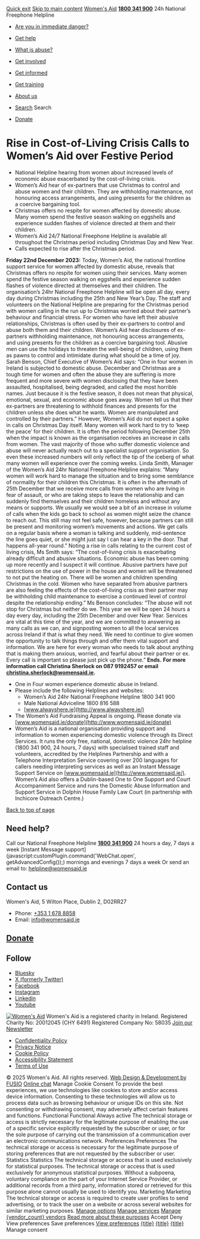 [Quick exit](https://www.womensaid.ie/get-informed/news-events/media-releases/rise-in-cost-of-living-crisis-calls-to-womens-aid-over-festive-period-2/#exit)
[Skip to main content](https://www.womensaid.ie/get-informed/news-events/media-releases/rise-in-cost-of-living-crisis-calls-to-womens-aid-over-festive-period-2/#pagecontent "Skip to main content")
[Women's Aid](https://www.womensaid.ie/)
**[1800 341 900](tel:1800341900)** 24h National Freephone Helpline
  * [Are you in immediate danger?](https://www.womensaid.ie/are-you-in-immediate-danger/)
  * [Get help](https://www.womensaid.ie/get-help/)
  * [What is abuse?](https://www.womensaid.ie/what-is-abuse/)
  * [Get involved](https://www.womensaid.ie/get-involved/)
  * [Get informed](https://www.womensaid.ie/get-informed/)
  * [Get training](https://www.womensaid.ie/get-training/)
  * [About us](https://www.womensaid.ie/about-us/)


  * [Search](https://www.womensaid.ie/get-informed/news-events/media-releases/rise-in-cost-of-living-crisis-calls-to-womens-aid-over-festive-period-2/)
Search
  * [Donate](https://www.womensaid.ie/get-involved/donate/)


# Rise in Cost-of-Living Crisis Calls to Women’s Aid over Festive Period
  * National Helpline hearing from women about increased levels of economic abuse exacerbated by the cost-of-living crisis.
  * Women’s Aid hear of ex-partners that use Christmas to control and abuse women and their children. They are withholding maintenance, not honouring access arrangements, and using presents for the children as a coercive bargaining tool.
  * Christmas offers no respite for women affected by domestic abuse. Many women spend the festive season walking on eggshells and experience sudden flashes of violence directed at them and their children.
  * Women’s Aid 24/7 National Freephone Helpline is available all throughout the Christmas period including Christmas Day and New Year.
  * Calls expected to rise after the Christmas period.


**Friday 22nd December 2023:** Today, Women’s Aid, the national frontline support service for women affected by domestic abuse, reveals that Christmas offers no respite for women using their services. Many women spend the festive season walking on eggshells and experience sudden flashes of violence directed at themselves and their children. The organisation’s 24hr National Freephone Helpline will be open all day, every day during Christmas including the 25th and New Year’s Day. The staff and volunteers on the National Helpline are preparing for the Christmas period with women calling in the run up to Christmas worried about their partner’s behaviour and financial stress. For women who have left their abusive relationships, Christmas is often used by their ex-partners to control and abuse both them and their children. Women’s Aid hear disclosures of ex-partners withholding maintenance, not honouring access arrangements, and using presents for the children as a coercive bargaining tool. Abusive men can use the holidays to threaten the well-being of children, using them as pawns to control and intimidate during what should be a time of joy.
Sarah Benson, Chief Executive of Women’s Aid says:
“One in four women in Ireland is subjected to domestic abuse. December and Christmas are a tough time for women and often the abuse they are suffering is more frequent and more severe with women disclosing that they have been assaulted, hospitalised, being degraded, and called the most horrible names. Just because it is the festive season, it does not mean that physical, emotional, sexual, and economic abuse goes away. Women tell us that their ex-partners are threatening to withhold finances and presents for the children unless she does what he wants. Women are manipulated and controlled by their partners.”
However, Women’s Aid do not expect a spike in calls on Christmas Day itself. Many women will work hard to try to ‘keep the peace’ for their children. It is often the period following December 25th when the impact is known as the organisation receives an increase in calls from women. The vast majority of those who suffer domestic violence and abuse will never actually reach out to a specialist support organisation. So even these increased numbers will only reflect the tip of the iceberg of what many women will experience over the coming weeks.
Linda Smith, Manager of the Women’s Aid 24hr National Freephone Helpline explains:
“Many women will work hard to manage the situation and to bring some semblance of normality for their children this Christmas. It is often in the aftermath of 25th December that we receive more calls from women who are living in fear of assault, or who are taking steps to leave the relationship and can suddenly find themselves and their children homeless and without any means or supports. We usually we would see a bit of an increase in volume of calls when the kids go back to school as women might seize the chance to reach out. This still may not feel safe, however, because partners can still be present and monitoring women’s movements and actions. We get calls on a regular basis where a woman is talking and suddenly, mid-sentence the line goes quiet, or she might just say I can hear a key in the door. That happens all-year round.”
Noting a rise in calls relating to the current cost of living crisis, Ms Smith says:
“The cost-of-living crisis is exacerbating already difficult and abusive situations. Economic abuse has been coming up more recently and I suspect it will continue. Abusive partners have put restrictions on the use of power in the house and women will be threatened to not put the heating on. There will be women and children spending Christmas in the cold. Women who have separated from abusive partners are also feeling the effects of the cost-of-living crisis as their partner may be withholding child maintenance to exercise a continued level of control despite the relationship ending.”
Ms Benson concludes:
“The abuse will not stop for Christmas but neither do we. This year we will be open 24 hours a day every day, including the 25th December and over New Year. Services are vital at this time of the year, and we are committed to answering as many calls as we can, and signposting women to all the local services across Ireland if that is what they need. We need to continue to give women the opportunity to talk things through and offer them vital support and information. We are here for every woman who needs to talk about anything that is making them anxious, worried, and fearful about their partner or ex. Every call is important so please just pick up the phone.”
**Ends.**
**For more information call Christina Sherlock on 087 9192457 or email christina.sherlock@womensaid.ie.**
  * One in Four women experience domestic abuse in Ireland.
  * Please include the following Helplines and websites:
    * Women’s Aid 24hr National Freephone Helpline 1800 341 900
    * Male National Adviceline 1800 816 588
    * [www.alwayshere.ie](http://www.alwayshere.ie/)
  * The Women’s Aid Fundraising Appeal is ongoing. Please donate via [www.womensaid.ie/donate](http://www.womensaid.ie/donate)
  * Women’s Aid is a national organisation providing support and information to women experiencing domestic violence through its Direct Services. It runs the only free, national, domestic violence 24hr helpline (1800 341 900, 24 hours, 7 days) with specialised trained staff and volunteers, accredited by the Helplines Partnership and with a Telephone Interpretation Service covering over 200 languages for callers needing interpreting services as well as an Instant Message Support Service on [www.womensaid.ie](http://www.womensaid.ie/). Women’s Aid also offers a Dublin-based One to One Support and Court Accompaniment Service and runs the Domestic Abuse Information and Support Service in Dolphin House Family Law Court (in partnership with Inchicore Outreach Centre.)


[Back to top of page](https://www.womensaid.ie/get-informed/news-events/media-releases/rise-in-cost-of-living-crisis-calls-to-womens-aid-over-festive-period-2/#top)
## Need help?
Call our National Freephone Helpline **[1800 341 900](tel:1800341900)** 24 hours a day, 7 days a week 
[Instant Message support](javascript:customPlugin.command\('WebChat.open', getAdvancedConfig\(\)\);) mornings and evenings 7 days a week
Or send an email to: helpline@womensaid.ie
## Contact us
Women's Aid, 5 Wilton Place, Dublin 2, D02RR27
  * Phone: [+353 1 678 8858](tel:+35316788858)
  * Email: info@womensaid.ie


## [Donate](https://www.womensaid.ie/get-involved/donate/)
## Follow
  * [Bluesky](https://bsky.app/profile/womensaidireland.bsky.social)
  * [X (formerly Twitter)](https://x.com/Womens_Aid)
  * [Facebook](https://www.facebook.com/womensaid.ie)
  * [Instagram](https://www.instagram.com/womens.aid)
  * [Linkedin](https://www.linkedin.com/company/women's-aid/)
  * [Youtube](https://www.youtube.com/@womensaidireland)


[![Women's Aid](https://www.womensaid.ie/app/themes/womensaidsage9/resources/assets/img/womens-aid-logo-white.svg)](https://www.womensaid.ie/get-informed/news-events/media-releases/rise-in-cost-of-living-crisis-calls-to-womens-aid-over-festive-period-2/)
Women's Aid is a registered charity in Ireland.
Registered Charity No: 20012045 (CHY 6491) Registered Company No: 58035
[Join our Newsletter](https://www.womensaid.ie/get-informed/news-events/newsletter/)
  * [Confidentiality Policy](https://www.womensaid.ie/about-us/compliance/confidentiality-policy/)
  * [Privacy Notice](https://www.womensaid.ie/about-us/compliance/privacy-notice/)
  * [Cookie Policy](https://www.womensaid.ie/about-us/compliance/cookie-policy/)
  * [Accessibility Statement](https://www.womensaid.ie/about-us/compliance/accessibility-statement/)
  * [Terms of Use](https://www.womensaid.ie/about-us/compliance/terms-of-use/)


© 2025 Women's Aid. All rights reserved. [Web Design & Development by FUSIO](https://www.fusio.net/?utm_source=WomensAid&utm_medium=Website&utm_campaign=ClientLinks)
[Online chat](https://www.womensaid.ie/get-informed/news-events/media-releases/rise-in-cost-of-living-crisis-calls-to-womens-aid-over-festive-period-2/#chat)
Manage Cookie Consent
To provide the best experiences, we use technologies like cookies to store and/or access device information. Consenting to these technologies will allow us to process data such as browsing behaviour or unique IDs on this site. Not consenting or withdrawing consent, may adversely affect certain features and functions.
Functional Functional Always active 
The technical storage or access is strictly necessary for the legitimate purpose of enabling the use of a specific service explicitly requested by the subscriber or user, or for the sole purpose of carrying out the transmission of a communication over an electronic communications network.
Preferences Preferences
The technical storage or access is necessary for the legitimate purpose of storing preferences that are not requested by the subscriber or user.
Statistics Statistics
The technical storage or access that is used exclusively for statistical purposes. The technical storage or access that is used exclusively for anonymous statistical purposes. Without a subpoena, voluntary compliance on the part of your Internet Service Provider, or additional records from a third party, information stored or retrieved for this purpose alone cannot usually be used to identify you.
Marketing Marketing
The technical storage or access is required to create user profiles to send advertising, or to track the user on a website or across several websites for similar marketing purposes.
[Manage options](https://www.womensaid.ie/get-informed/news-events/media-releases/rise-in-cost-of-living-crisis-calls-to-womens-aid-over-festive-period-2/) [Manage services](https://www.womensaid.ie/get-informed/news-events/media-releases/rise-in-cost-of-living-crisis-calls-to-womens-aid-over-festive-period-2/) [Manage {vendor_count} vendors](https://www.womensaid.ie/get-informed/news-events/media-releases/rise-in-cost-of-living-crisis-calls-to-womens-aid-over-festive-period-2/) [Read more about these purposes](https://cookiedatabase.org/tcf/purposes/)
Accept Deny View preferences Save preferences [View preferences](https://www.womensaid.ie/get-informed/news-events/media-releases/rise-in-cost-of-living-crisis-calls-to-womens-aid-over-festive-period-2/)
[{title}](https://www.womensaid.ie/get-informed/news-events/media-releases/rise-in-cost-of-living-crisis-calls-to-womens-aid-over-festive-period-2/) [{title}](https://www.womensaid.ie/get-informed/news-events/media-releases/rise-in-cost-of-living-crisis-calls-to-womens-aid-over-festive-period-2/) [{title}](https://www.womensaid.ie/get-informed/news-events/media-releases/rise-in-cost-of-living-crisis-calls-to-womens-aid-over-festive-period-2/)
Manage consent
